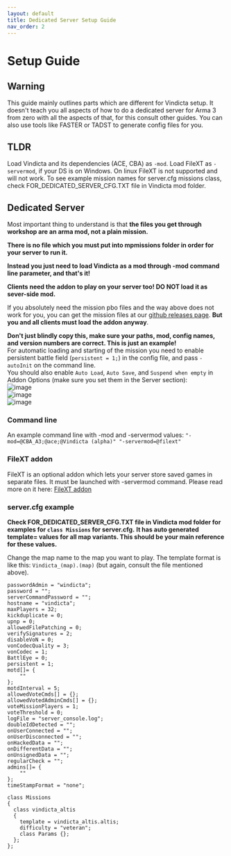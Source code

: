 ```yaml
---
layout: default
title: Dedicated Server Setup Guide
nav_order: 2
---
```


# Setup Guide

## Warning

This guide mainly outlines parts which are different for Vindicta setup. It doesn't teach you all aspects of how to do a dedicated server for Arma 3 from zero with all the aspects of that, for this consult other guides. You can also use tools like FASTER or TADST to generate config files for you.

## TLDR

Load Vindicta and its dependencies (ACE, CBA) as `-mod`. Load FileXT as `-servermod`, if your DS is on Windows. On linux FileXT is not supported and will not work. To see example mission names for server.cfg missions class, check FOR_DEDICATED_SERVER_CFG.TXT file in Vindicta mod folder.

## Dedicated Server

Most important thing to understand is that **the files you get through workshop are an arma mod, not a plain mission.**

**There is no file which you must put into mpmissions folder in order for your server to run it.**

**Instead you just need to load Vindicta as a mod through -mod command line parameter, and that's it!**

**Clients need the addon to play on your server too! DO NOT load it as sever-side mod.**

If you absolutely need the mission pbo files and the way above does not work for you, you can get the mission files at our [github releases page](https://github.com/Sparker95/Vindicta/releases). **But you and all clients must load the addon anyway**.

**Don't just blindly copy this, make sure your paths, mod, config names, and version numbers are correct. This is just an example!**  
For automatic loading and starting of the mission you need to enable persistent battle field (`persistent = 1;`) in the config file, and pass `-autoInit` on the command line.  
You should also enable `Auto Load`, `Auto Save`, and `Suspend when empty` in Addon Options (make sure you set them in the Server section):  
![image](https://user-images.githubusercontent.com/1453936/80655533-d145ad80-8a76-11ea-8064-a8aebc92fbac.png)  
![image](https://user-images.githubusercontent.com/1453936/80655245-13baba80-8a76-11ea-880f-beeb5fab635b.png)  
![image](https://user-images.githubusercontent.com/1453936/80655274-2503c700-8a76-11ea-830f-2622e718bbc3.png)  

### Command line
An example command line with -mod and -servermod values:
`"-mod=@CBA_A3;@ace;@Vindicta (alpha)" "-servermod=@filext"`

### FileXT addon
FileXT is an optional addon which lets your server store saved games in separate files. It must be launched with -servermod command. Please read more on it here:
[FileXT addon](https://vindicta-team.github.io/Vindicta-Docs/alt-save-game-storage.html)

### server.cfg example

**Check FOR_DEDICATED_SERVER_CFG.TXT file in Vindicta mod folder for examples for `class Missions` for server.cfg.**
**It has auto generated template= values for all map variants. This should be your main reference for these values.**

Change the map name to the map you want to play.
The template format is like this: `Vindicta_(map).(map)` (but again, consult the file mentioned above).

```
passwordAdmin = "windicta";
password = "";
serverCommandPassword = "";
hostname = "vindicta";
maxPlayers = 32;
kickduplicate = 0;
upnp = 0;
allowedFilePatching = 0;
verifySignatures = 2;
disableVoN = 0;
vonCodecQuality = 3;
vonCodec = 1;
BattlEye = 0;
persistent = 1;
motd[]= {
	""
};
motdInterval = 5;
allowedVoteCmds[] = {};
allowedVotedAdminCmds[] = {};
voteMissionPlayers = 1;
voteThreshold = 0;
logFile = "server_console.log";
doubleIdDetected = "";
onUserConnected = "";
onUserDisconnected = "";
onHackedData = "";
onDifferentData = "";
onUnsignedData = "";
regularCheck = "";
admins[]= {
	""
};
timeStampFormat = "none";

class Missions
{
  class vindicta_altis
  {
    template = vindicta_altis.altis;
    difficulty = "veteran";
    class Params {};
  };
};
```

